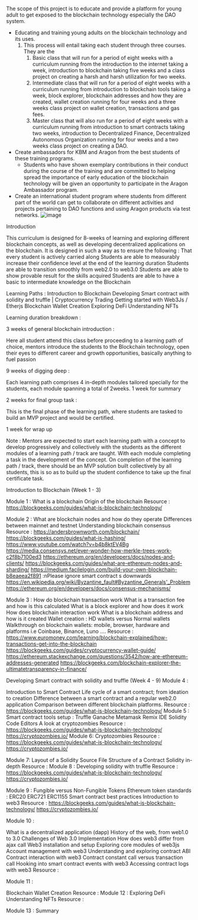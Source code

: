 The scope of this project is to educate and provide a platform for young adult to get exposed to the blockchain technology especially the DAO system. 

- Educating and training young adults on the blockchain technology and its uses.
    1. This process will entail taking each student through three courses. They are the 
        1. Basic class that will run for a period of eight weeks with a curriculum running from the introduction to the internet taking a week, introduction to blockchain taking five weeks and a class project on creating a harsh and harsh utilization for two weeks.
        2. Intermediate class that will run for a period of eight weeks with a curriculum running from introduction to blockchain tools taking a week, block explorer, blockchain addresses and how they are created, wallet creation running for four weeks and a three weeks class project on wallet creation, transactions and gas fees.
        3. Master class that will also run for a period of eight weeks with a curriculum running from introduction to smart contracts taking two weeks, introduction to Decentralized Finance, Decentralized Autonomous Organization running for four weeks and a two weeks class project on creating a DAO. 
- Create ambassadors for KBM and Aragon from the best students of these training programs.
    - Students who have shown exemplary contributions in their conduct during the course of the training and are committed to helping spread the importance of early education of the blockchain technology will be given an opportunity to participate in the Aragon Ambassador program.
- Create an international student program where students from different part of the world can get to collaborate on different activities and projects pertaining to DAO functions and using Aragon products via test networks.
![image](https://user-images.githubusercontent.com/85162848/180611433-f223556c-4747-4947-ba3a-023427929d42.png)


Introduction

This curriculum is designed for 8-weeks of learning and exploring different blockchain concepts, as well as developing decentralized applications on the blockchain. It is designed in such a way as to ensure the following :
That every student is actively carried along 
Students are able to measurably increase their confidence level at the end of the learning duration
Students are able to transition smoothly from web2.0 to web3.0
Students are able to show provable result for the skills acquired
Students are able to have a basic to intermediate knowledge on the Blockchain

Learning Paths :
Introduction to Blockchain
Developing Smart contract with solidity and truffle | Cryptocurrency Trading
Getting started with Web3Js / Etherjs
Blockchain Wallet Creation
Exploring DeFi
Understanding NFTs

Learning duration breakdown :

3 weeks of general blockchain introduction : 

Here all student attend this class before proceeding to a learning path of choice, mentors introduce the students to the Blockchain technology, open their eyes to different career and growth opportunities, basically anything to fuel passion

9 weeks of digging deep : 

Each learning path comprises 4 in-depth modules tailored specially for the students, each module spanning a total of 2weeks.
1 week for summary

2 weeks for final group task :

This is the final phase of the learning path, where students are tasked to build an MVP project and would be certified.



1 week for wrap up

Note : 
Mentors are expected to start each learning path with a concept to develop progressively and collectively  with the students as the different modules of a learning path / track are taught. With each module completing a task in the development of the concept. On completion of the learning path / track, there should be an MVP solution built collectively by all students, this is so as to build up the student confidence to take up the final certificate task.



Introduction to Blockchain (Week 1 - 3)


Module 1 :
What is a blockchain
Origin of the blockchain
Resource : https://blockgeeks.com/guides/what-is-blockchain-technology/

Module 2 :
What are blockchain nodes and how do they operate
Differences between mainnet and testnet
Understanding blockchain consensus
Resource :
https://andersbrownworth.com/blockchain/
https://blockgeeks.com/guides/what-is-hashing/
https://www.youtube.com/watch?v=b4b8ktEV4Bg
https://media.consensys.net/ever-wonder-how-merkle-trees-work-c2f8b7100ed3
https://ethereum.org/en/developers/docs/nodes-and-clients/
https://blockgeeks.com/guides/what-are-ethereum-nodes-and-sharding/
https://medium.facilelogin.com/build-your-own-blockchain-b8eaeea2f891 :nPlease ignore smart contract s downwards
https://en.wikipedia.org/wiki/Byzantine_fault#Byzantine_Generals'_Problem
https://ethereum.org/en/developers/docs/consensus-mechanisms/


Module 3 :
How do blockchain transaction work
What is a transaction fee and how is this calculated
What is a block explorer and how does it work
How does blockchain interaction work
What is a blockchain address and how is it created
Wallet creation : HD wallets versus Normal wallets
Walkthrough on blockchain wallets: mobile, browser, hardware and platforms i.e Coinbase, Binance, Luno ….
Resource : 
https://www.euromoney.com/learning/blockchain-explained/how-transactions-get-into-the-blockchain
https://blockgeeks.com/guides/cryptocurrency-wallet-guide/
https://ethereum.stackexchange.com/questions/3542/how-are-ethereum-addresses-generated
https://blockgeeks.com/blockchain-explorer-the-ultimatetransparency-in-finance/

 

Developing Smart contract with solidity and truffle (Week 4 - 9)
Module 4 :

Introduction to Smart Contract
Life cycle of a smart contract; from ideation to creation
Difference between a smart contract and a regular web2.0 application
Comparison between different blockchain platforms.
Resource : https://blockgeeks.com/guides/what-is-blockchain-technology/
Module 5 :
Smart contract tools setup : 
Truffle
Ganache
Metamask
Remix  IDE
Solidity
Code Editors
A look at cryptozombies
Resource : 
https://blockgeeks.com/guides/what-is-blockchain-technology/
https://cryptozombies.io/
Module 6:
Cryptozombies
Resource : 
https://blockgeeks.com/guides/what-is-blockchain-technology/
https://cryptozombies.io/

Module 7:
Layout of a Solidity Source File
Structure of a Contract
Solidity in-depth
Resource : 
Module 8 :
Developing solidity with truffle
Resource : 
https://blockgeeks.com/guides/what-is-blockchain-technology/
https://cryptozombies.io/

Module 9 :
Fungible versus Non-Fungible Tokens
Ethereum token standards : 
ERC20
ERC721
ERC1155
Smart contract best practices
Introduction to web3
Resource : 
https://blockgeeks.com/guides/what-is-blockchain-technology/
https://cryptozombies.io/

Module 10 :

What is a decentralized application (dapp)
History of the web, from web1.0 to 3.0
Challenges of Web 3.0 Implementation
How does web3 differ from ajax call
Web3 installation and setup
Exploring core modules of web3js
Account management with web3
Understanding and exploring contract ABI
Contract interaction with web3
Contract constant call versus transaction call
Hooking into smart contract events with web3
Accessing contract logs with web3
Resource : 

Module 11 :

Blockchain Wallet Creation
Resource : 
Module 12 :
Exploring DeFi
Understanding NFTs
Resource : 

Module 13 :
Summary

